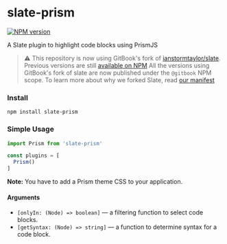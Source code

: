 # slate-prism

[![NPM version](https://badge.fury.io/js/slate-prism.svg)](http://badge.fury.io/js/slate-prism)

A Slate plugin to highlight code blocks using PrismJS

> ⚠️  This repository is now using GitBook's fork of [ianstormtaylor/slate](https://github.com/ianstormtaylor/slate).
> Previous versions are still [available on NPM](https://www.npmjs.com/package/slate-prism)
> All the versions using GitBook's fork of slate are now published under the `@gitbook` NPM scope.
> To learn more about why we forked Slate, read [our manifest](https://github.com/GitbookIO/slate/blob/master/Readme.md)

### Install

```
npm install slate-prism
```

### Simple Usage

```js
import Prism from 'slate-prism'

const plugins = [
  Prism()
]
```

**Note:** You have to add a Prism theme CSS to your application.

#### Arguments

- ``[onlyIn: (Node) => boolean]`` — a filtering function to select code blocks.
- ``[getSyntax: (Node) => string]`` — a function to determine syntax for a code block.

